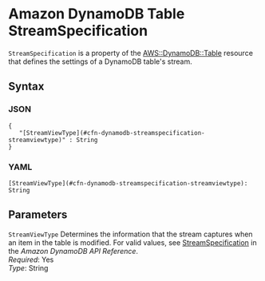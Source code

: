 # Amazon DynamoDB Table StreamSpecification<a name="aws-properties-dynamodb-streamspecification"></a>

`StreamSpecification` is a property of the [AWS::DynamoDB::Table](aws-resource-dynamodb-table.md) resource that defines the settings of a DynamoDB table's stream\.

## Syntax<a name="w13ab1c21c10d108c14c58b5"></a>

### JSON<a name="aws-properties-dynamodb-streamspecification-syntax.json"></a>

```
{
   "[StreamViewType](#cfn-dynamodb-streamspecification-streamviewtype)" : String
}
```

### YAML<a name="aws-properties-dynamodb-streamspecification-syntax.yaml"></a>

```
[StreamViewType](#cfn-dynamodb-streamspecification-streamviewtype): String
```

## Parameters<a name="w13ab1c21c10d108c14c58b7"></a>

`StreamViewType`  <a name="cfn-dynamodb-streamspecification-streamviewtype"></a>
Determines the information that the stream captures when an item in the table is modified\. For valid values, see [StreamSpecification](https://docs.aws.amazon.com/amazondynamodb/latest/APIReference/API_StreamSpecification.html) in the *Amazon DynamoDB API Reference*\.  
*Required*: Yes  
*Type*: String